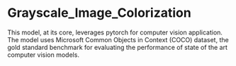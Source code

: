 # Grayscale_Image_Colorization
This model, at its core, leverages pytorch for computer vision application.  The model uses Microsoft Common Objects in Context (COCO) dataset, the gold standard benchmark for evaluating the performance of state of the art computer vision models.
